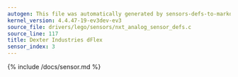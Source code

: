 ```yaml
---
autogen: This file was automatically generated by sensors-defs-to-markdown.py
kernel_version: 4.4.47-19-ev3dev-ev3
source_file: drivers/lego/sensors/nxt_analog_sensor_defs.c
source_line: 117
title: Dexter Industries dFlex
sensor_index: 3
---
```


{% include /docs/sensor.md %}

